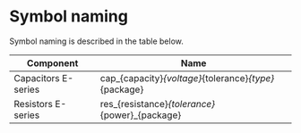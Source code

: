 # Symbol naming

Symbol naming is described in the table below.

| Component           | Name                                                  |
|---------------------|-------------------------------------------------------|
| Capacitors E-series | cap_{capacity}_{voltage}_{tolerance}_{type}_{package} |
| Resistors E-series  | res_{resistance}_{tolerance}_{power}_{package}        |
